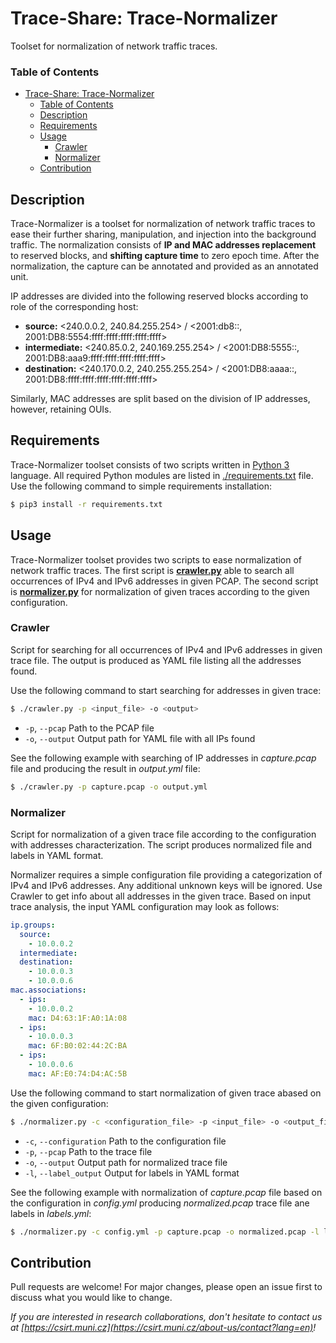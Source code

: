 # Trace-Share: Trace-Normalizer

Toolset for normalization of network traffic traces.

### Table of Contents

- [Trace-Share: Trace-Normalizer](#Trace-Share-Trace-Normalizer)
    - [Table of Contents](#Table-of-Contents)
  - [Description](#Description)
  - [Requirements](#Requirements)
  - [Usage](#Usage)
    - [Crawler](#Crawler)
    - [Normalizer](#Normalizer)
  - [Contribution](#Contribution)


## Description

Trace-Normalizer is a toolset for normalization of network traffic traces to ease their further sharing, manipulation, and injection into the background traffic. The normalization consists of **IP and MAC addresses replacement** to reserved blocks, and **shifting capture time** to zero epoch time. After the normalization, the capture can be annotated and provided as an annotated unit.

IP addresses are divided into the following reserved blocks according to role of the corresponding host:
* **source:** <240.0.0.2, 240.84.255.254> / <2001:db8::, 2001:DB8:5554:ffff:ffff:ffff:ffff:ffff>
* **intermediate:** <240.85.0.2, 240.169.255.254> / <2001:DB8:5555::, 2001:DB8:aaa9:ffff:ffff:ffff:ffff:ffff>
* **destination:** <240.170.0.2, 240.255.255.254> / <2001:DB8:aaaa::, 2001:DB8:ffff:ffff:ffff:ffff:ffff:ffff>

Similarly, MAC addresses are split based on the division of IP addresses, however, retaining OUIs.


## Requirements

Trace-Normalizer toolset consists of two scripts written in [Python 3](https://www.python.org/) language. All required Python modules are listed in [./requirements.txt](./requirements.txt) file. Use the following command to simple requirements installation:
```bash
$ pip3 install -r requirements.txt
```


## Usage

Trace-Normalizer toolset provides two scripts to ease normalization of network traffic traces. The first script is [**crawler.py**](./crawler.py) able to search all occurrences of IPv4 and IPv6 addresses in given PCAP. The second script is [**normalizer.py**](./normalizer.py) for normalization of given traces according to the given configuration.

### Crawler

Script for searching for all occurrences of IPv4 and IPv6 addresses in given trace file. The output is produced as YAML file listing all the addresses found.

Use the following command to start searching for addresses in given trace:
```bash
$ ./crawler.py -p <input_file> -o <output>
```
* `-p`, `--pcap` Path to the PCAP file
* `-o`, `--output` Output path for YAML file with all IPs found

See the following example with searching of IP addresses in *capture.pcap* file and producing the result in *output.yml* file:
```bash
$ ./crawler.py -p capture.pcap -o output.yml
```

### Normalizer

Script for normalization of a given trace file according to the configuration with addresses characterization. The script produces normalized file and labels in YAML format.

Normalizer requires a simple configuration file providing a categorization of IPv4 and IPv6 addresses. Any additional unknown keys will be ignored. Use Crawler to get info about all addresses in the given trace. Based on input trace analysis, the input YAML configuration may look as follows:
```yaml
ip.groups:
  source:
    - 10.0.0.2
  intermediate:
  destination:
    - 10.0.0.3
    - 10.0.0.6
mac.associations:
  - ips:
    - 10.0.0.2
    mac: D4:63:1F:A0:1A:08
  - ips:
    - 10.0.0.3
    mac: 6F:B0:02:44:2C:BA
  - ips:
    - 10.0.0.6
    mac: AF:E0:74:D4:AC:5B
```

Use the following command to start normalization of given trace abased on the given configuration:
```bash
$ ./normalizer.py -c <configuration_file> -p <input_file> -o <output_file> -l <output_labels_file>
```
* `-c`, `--configuration` Path to the configuration file
* `-p`, `--pcap` Path to the trace file
* `-o`, `--output` Output path for normalized trace file
* `-l`, `--label_output` Output for labels in YAML format

See the following example with normalization of *capture.pcap* file based on the configuration in *config.yml* producing *normalized.pcap* trace file ane labels in *labels.yml*:
```bash
$ ./normalizer.py -c config.yml -p capture.pcap -o normalized.pcap -l labels.yaml
```


## Contribution

Pull requests are welcome! For major changes, please open an issue first to discuss what you would like to change.

*If you are interested in research collaborations, don't hesitate to contact us at  [https://csirt.muni.cz](https://csirt.muni.cz/about-us/contact?lang=en)!*
